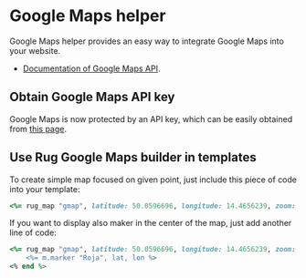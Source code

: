 # Google Maps helper

Google Maps helper provides an easy way to integrate Google Maps into your website.

- [Documentation of Google Maps API](https://developers.google.com/maps/documentation/javascript/tutorial).

## Obtain Google Maps API key

Google Maps is now protected by an API key, which can be easily obtained from [this page](https://developers.google.com/maps/documentation/javascript/get-api-key).

## Use Rug Google Maps builder in templates

To create simple map focused on given point, just include this piece of code into
your template:

```ruby
<%= rug_map "gmap", latitude: 50.0596696, longitude: 14.4656239, zoom: 9, api_key: "YOUR_GOOGLE_MAPS_API_KEY", scrollwheel: true %>
```

If you want to display also maker in the center of the map, just add another line of code:

```ruby
<%= rug_map "gmap", latitude: 50.0596696, longitude: 14.4656239, zoom: 9, api_key: "YOUR_GOOGLE_MAPS_API_KEY", scrollwheel: true do |m| %>
	<%= m.marker "Roja", lat, lon %>
<% end %>
```
